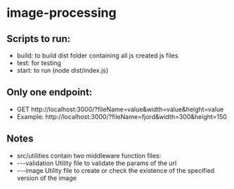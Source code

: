# image-processing


## Scripts to run:
* build: to build dist folder containing all js created js files
* test: for testing
* start: to run (node dist/index.js)



## Only one endpoint:
* GET http://localhost:3000/?fileName=value&width=value&height=value
* Example: http://localhost:3000/?fileName=fjord&width=300&height=150


## Notes
* src/utilities contain two middleware function files:
* ---validation Utility file to validate the params of the url
* ---image Utility file to create or check the existence of the specified version of the image




